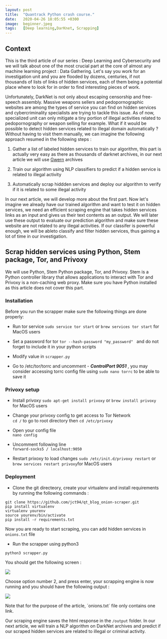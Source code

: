 ```yaml
---
layout: post
title:  "Quantrack Python crash course."
date:   2020-04-26 18:05:55 +0300
image:  beginner.jpeg
tags:   [Deep learning,DarKnet, Scrapping]
---
```



## Context 

This is the third article of our series : Deep Learning and Cybersecurity and we will talk about one of the most crucial part at the core of almost any machine learning project : Data Gathering. Let's say you work for an investigation unit and you are flooded by dozens, centuries, if not thousands of lists of links of hidden services, each of them being a potential place where to look for in order to find interesting pieces of work. 

Unfortunately, DarkNet is not only about escaping censorship and free-speech assembly. Massive weapons sellers and pedopornographic websites are among the types of service you can find on hidden services and cybercriminality specialists are trying to tackle this issue. As of now, specialized unit can only mitigate a tiny portion of illegal activities related to pedopornography or weapon selling for example. What if it would be possible to detect hidden services related to illegal domain automatically ? Without having to visit them manually, we can imagine the following approach resumed in the following steps :


1. Gather a list of labeled hidden services to train our algorithm, this part is actually very easy as there as thousands of darknet archives, in our next article we will use [Gwern](https://www.gwern.net/DNM-archives) archives 

2. Train our algorithm using NLP classifiers to predict if a hidden service is related to illegal activity

3. Automatically scrap hiddden services and deploy our algorithm to verify if it is related to some illegal activity 

In our next article, we will develop more about the first part. Now let's imagine we already have our trained algorithm and want to test it on hidden services, we need an efficient scraping engine that takes hidden services links as an input and gives us their text contents as an output. We will later use these output to evaluate our prediction algorithm and make sure these website are not related to any illegal activities. If our classifer is powerful enough, we will be ableto classify and filter hidden services, thus gaining a lot of time in our investigation. 

## Scrap hidden services using Python, Stem package,  Tor, and Privoxy

We will use Python, Stem Python package, Tor, and Privoxy. 
Stem is a Python controller library that allows applications to interact with Tor and Privoxy is a non-caching web proxy. 
Make sure you have Python installed as this article does not cover this part. 

### Installation 

Before you run the scrapper make sure the following things are done properly:

* Run tor service
`sudo service tor start`
or `brew services tor start` for MacOS users


* Set a password for tor
`tor --hash-password "my_password" ` and do not forget to include it in your python scripts

* Modify value in `scrapper.py`

* Go to /etc/tor/torrc and uncomment - _**ControlPort 9051**_ , you may consider accessing torrc config file using `sudo nano torrc` to be able to save it

### Privoxy setup

* Install privoxy
`sudo apt-get install privoxy`
or `brew install privoxy` for MacOS users


* Change your privoxy config to get access to Tor Network  
`cd /` to go to root directory then
`cd /etc/privoxy`  

* Open your config file  
`nano config`

* Uncomment following line  
`forward-socks5 / localhost:9050`

* Restart prixoxy to load changes
`sudo /etc/init.d/privoxy restart` or
`brew services restart privoxy`for MacOS users

### Deployment

* Clone the git directeory, create your virtualenv and install requirements by running the following commands :

```
git clone https://github.com/jct94/qt_blog_onion-scraper.git
pip install virtualenv    
virtualenv yourenv   
source yourenv/bin/activate    
pip install -r requirements.txt    
```

Now you are ready to start scraping, you can add hidden services in `onions.txt` file

* Run the scrapper using python3

```
python3 scrapper.py
```

You should get the following screen :

![](screen1.png)

Choose option number 2, and press enter, your scrapping engine is now running and you should have the following output :

![](screen2.png)

Note that for the purpose of the article, ´onions.txt´ file only contains one link.

Our scraping engine saves the html response in the `/output` folder. In our next article, we will train a NLP algorithm on DarkNet archives and predict if our scraped hidden services are related to illegal or criminal activity.
